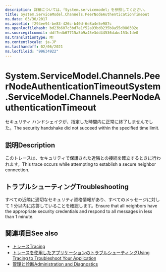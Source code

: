 ```yaml
---
description: 詳細については、「System.servicemodel」を参照してください。
title: System.ServiceModel.Channels.PeerNodeAuthenticationTimeout
ms.date: 03/30/2017
ms.assetid: f294ee94-be83-426c-b40d-6e8a4e5e987c
ms.openlocfilehash: bd23b607c3bd7e1f52a93bd0235b8a55d080302e
ms.sourcegitcommit: ddf7edb67715a5b9a45e3dd44536dabc153c1de0
ms.translationtype: MT
ms.contentlocale: ja-JP
ms.lasthandoff: 02/06/2021
ms.locfileid: "99634922"
---
```

# <a name="systemservicemodelchannelspeernodeauthenticationtimeout"></a><span data-ttu-id="20506-103">System.ServiceModel.Channels.PeerNodeAuthenticationTimeout</span><span class="sxs-lookup"><span data-stu-id="20506-103">System.ServiceModel.Channels.PeerNodeAuthenticationTimeout</span></span>

<span data-ttu-id="20506-104">セキュリティ ハンドシェイクが、指定した時間内に正常に終了しませんでした。</span><span class="sxs-lookup"><span data-stu-id="20506-104">The security handshake did not succeed within the specified time limit.</span></span>  
  
## <a name="description"></a><span data-ttu-id="20506-105">説明</span><span class="sxs-lookup"><span data-stu-id="20506-105">Description</span></span>  

 <span data-ttu-id="20506-106">このトレースは、セキュリティで保護された近隣との接続を確立するときに行われます。</span><span class="sxs-lookup"><span data-stu-id="20506-106">This trace occurs while attempting to establish a secure neighbor connection.</span></span>  
  
## <a name="troubleshooting"></a><span data-ttu-id="20506-107">トラブルシューティング</span><span class="sxs-lookup"><span data-stu-id="20506-107">Troubleshooting</span></span>  

 <span data-ttu-id="20506-108">すべての近隣に適切なセキュリティ資格情報があり、すべてのメッセージに対して 1 分以内に応答していることを確認します。</span><span class="sxs-lookup"><span data-stu-id="20506-108">Ensure that all neighbors have the appropriate security credentials and respond to all messages in less than 1 minute.</span></span>  
  
## <a name="see-also"></a><span data-ttu-id="20506-109">関連項目</span><span class="sxs-lookup"><span data-stu-id="20506-109">See also</span></span>

- [<span data-ttu-id="20506-110">トレース</span><span class="sxs-lookup"><span data-stu-id="20506-110">Tracing</span></span>](index.md)
- [<span data-ttu-id="20506-111">トレースを使用したアプリケーションのトラブルシューティング</span><span class="sxs-lookup"><span data-stu-id="20506-111">Using Tracing to Troubleshoot Your Application</span></span>](using-tracing-to-troubleshoot-your-application.md)
- [<span data-ttu-id="20506-112">管理と診断</span><span class="sxs-lookup"><span data-stu-id="20506-112">Administration and Diagnostics</span></span>](../index.md)
